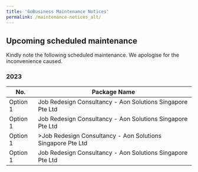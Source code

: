 ```yaml
---
title: 'GoBusiness Maintenance Notices'
permalink: /maintenance-notices_alt/
---
```


## Upcoming scheduled maintenance

Kindly note the following scheduled maintenance. We apologise for the inconvenience caused.

### 2023

|**No.**|**Package Name**|
|---|---|
|Option 1|Job Redesign Consultancy - Aon Solutions Singapore Pte Ltd|
|Option 1|Job Redesign Consultancy - Aon Solutions Singapore Pte Ltd|
|Option 1|>Job Redesign Consultancy - Aon Solutions Singapore Pte Ltd|
|Option 1|Job Redesign Consultancy - Aon Solutions Singapore Pte Ltd|
</tr>
</table>


<script src="/jquery/jquery.min.js"></script>
<script src="/jquery/resize-tables.js"></script>
